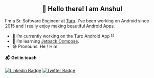<h2 align="center">👋 Hello there! I am Anshul</h2>

I'm a Sr. Software Engineer at [Turo](https://turo.com). I've been working on Android since 2015 and I really enjoy making beautiful Android Apps.

- 🔭 I’m currently working on the Turo Android App
[<img src="https://emojis.slackmojis.com/emojis/images/1536464204/4619/google-play.png" alt="Google Play Icon" width=16 height=16/>](https://play.google.com/store/apps/details?id=com.relayrides.android.relayrides)
- 🌱 I’m learning [Jetpack Compose](https://developer.android.com/jetpack/compose).
- 😄 Pronouns: He / Him


#### :mailbox_with_mail: Get in touch
[![Linkedin Badge](https://img.shields.io/badge/-Anshul%20Vyas-blue?style=flat-square&logo=Linkedin&logoColor=white&link=https://www.linkedin.com/in/anshulvyas7/)](https://www.linkedin.com/in/anshulvyas7)
[![Twitter Badge](https://img.shields.io/badge/-@anshu7vyas-00acee?style=flat&logo=Twitter&logoColor=white)](https://twitter.com/intent/follow?screen_name=anshu7vyas "Follow on Twitter")
